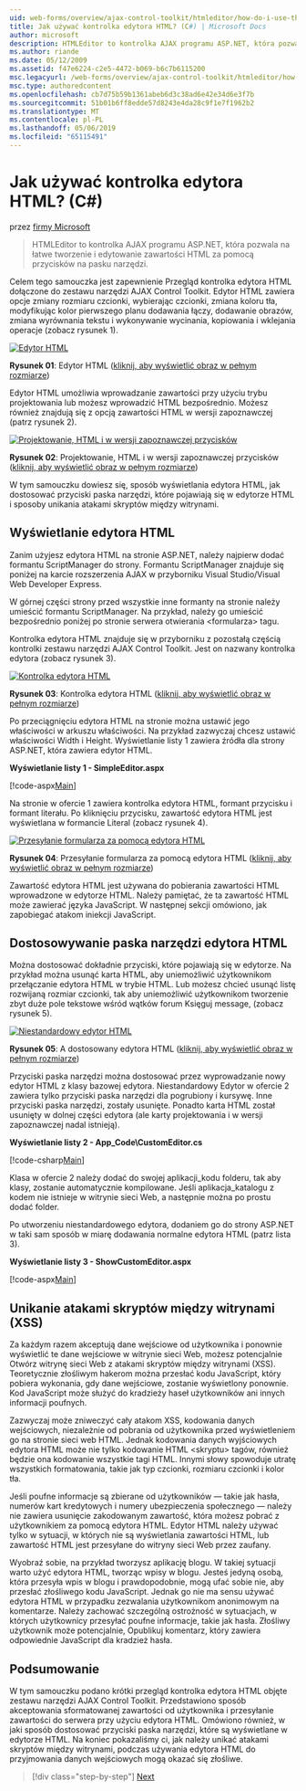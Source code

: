 ```yaml
---
uid: web-forms/overview/ajax-control-toolkit/htmleditor/how-do-i-use-the-html-editor-control-cs
title: Jak używać kontrolka edytora HTML? (C#) | Microsoft Docs
author: microsoft
description: HTMLEditor to kontrolka AJAX programu ASP.NET, która pozwala na łatwe tworzenie i edytowanie zawartości HTML za pomocą przycisków na pasku narzędzi.
ms.author: riande
ms.date: 05/12/2009
ms.assetid: f47e6224-c2e5-4472-b069-b6c7b6115200
msc.legacyurl: /web-forms/overview/ajax-control-toolkit/htmleditor/how-do-i-use-the-html-editor-control-cs
msc.type: authoredcontent
ms.openlocfilehash: cb7d75b59b1361abeb6d3c38ad6e42e34d6e3f7b
ms.sourcegitcommit: 51b01b6ff8edde57d8243e4da28c9f1e7f1962b2
ms.translationtype: MT
ms.contentlocale: pl-PL
ms.lasthandoff: 05/06/2019
ms.locfileid: "65115491"
---
```

# <a name="how-do-i-use-the-html-editor-control-c"></a>Jak używać kontrolka edytora HTML? (C#)

przez [firmy Microsoft](https://github.com/microsoft)

> HTMLEditor to kontrolka AJAX programu ASP.NET, która pozwala na łatwe tworzenie i edytowanie zawartości HTML za pomocą przycisków na pasku narzędzi.

Celem tego samouczka jest zapewnienie Przegląd kontrolka edytora HTML dołączone do zestawu narzędzi AJAX Control Toolkit. Edytor HTML zawiera opcje zmiany rozmiaru czcionki, wybierając czcionki, zmiana koloru tła, modyfikując kolor pierwszego planu dodawania łączy, dodawanie obrazów, zmiana wyrównania tekstu i wykonywanie wycinania, kopiowania i wklejania operacje (zobacz rysunek 1).

[![Edytor HTML](how-do-i-use-the-html-editor-control-cs/_static/image1.jpg)](how-do-i-use-the-html-editor-control-cs/_static/image1.png)

**Rysunek 01**: Edytor HTML ([kliknij, aby wyświetlić obraz w pełnym rozmiarze](how-do-i-use-the-html-editor-control-cs/_static/image2.png))

Edytor HTML umożliwia wprowadzanie zawartości przy użyciu trybu projektowania lub możesz wprowadzić HTML bezpośrednio. Możesz również znajdują się z opcją zawartości HTML w wersji zapoznawczej (patrz rysunek 2).

[![Projektowanie, HTML i w wersji zapoznawczej przycisków](how-do-i-use-the-html-editor-control-cs/_static/image2.jpg)](how-do-i-use-the-html-editor-control-cs/_static/image3.png)

**Rysunek 02**: Projektowanie, HTML i w wersji zapoznawczej przycisków ([kliknij, aby wyświetlić obraz w pełnym rozmiarze](how-do-i-use-the-html-editor-control-cs/_static/image4.png))

W tym samouczku dowiesz się, sposób wyświetlania edytora HTML, jak dostosować przyciski paska narzędzi, które pojawiają się w edytorze HTML i sposoby unikania atakami skryptów między witrynami.

## <a name="displaying-the-html-editor"></a>Wyświetlanie edytora HTML

Zanim użyjesz edytora HTML na stronie ASP.NET, należy najpierw dodać formantu ScriptManager do strony. Formantu ScriptManager znajduje się poniżej na karcie rozszerzenia AJAX w przyborniku Visual Studio/Visual Web Developer Express.

W górnej części strony przed wszystkie inne formanty na stronie należy umieścić formantu ScriptManager. Na przykład, należy go umieścić bezpośrednio poniżej po stronie serwera otwierania &lt;formularza&gt; tagu.

Kontrolka edytora HTML znajduje się w przyborniku z pozostałą częścią kontrolki zestawu narzędzi AJAX Control Toolkit. Jest on nazwany kontrolka edytora (zobacz rysunek 3).

[![Kontrolka edytora HTML](how-do-i-use-the-html-editor-control-cs/_static/image3.jpg)](how-do-i-use-the-html-editor-control-cs/_static/image5.png)

**Rysunek 03**: Kontrolka edytora HTML ([kliknij, aby wyświetlić obraz w pełnym rozmiarze](how-do-i-use-the-html-editor-control-cs/_static/image6.png))

Po przeciągnięciu edytora HTML na stronie można ustawić jego właściwości w arkuszu właściwości. Na przykład zazwyczaj chcesz ustawić właściwości Width i Height. Wyświetlanie listy 1 zawiera źródła dla strony ASP.NET, która zawiera edytor HTML.

**Wyświetlanie listy 1 - SimpleEditor.aspx**

[!code-aspx[Main](how-do-i-use-the-html-editor-control-cs/samples/sample1.aspx)]

Na stronie w ofercie 1 zawiera kontrolka edytora HTML, formant przycisku i formant literału. Po kliknięciu przycisku, zawartość edytora HTML jest wyświetlana w formancie Literal (zobacz rysunek 4).

[![Przesyłanie formularza za pomocą edytora HTML](how-do-i-use-the-html-editor-control-cs/_static/image4.jpg)](how-do-i-use-the-html-editor-control-cs/_static/image7.png)

**Rysunek 04**: Przesyłanie formularza za pomocą edytora HTML ([kliknij, aby wyświetlić obraz w pełnym rozmiarze](how-do-i-use-the-html-editor-control-cs/_static/image8.png))

Zawartość edytora HTML jest używana do pobierania zawartości HTML wprowadzone w edytorze HTML. Należy pamiętać, że ta zawartość HTML może zawierać języka JavaScript. W następnej sekcji omówiono, jak zapobiegać atakom iniekcji JavaScript.

## <a name="customizing-the-html-editor-toolbar"></a>Dostosowywanie paska narzędzi edytora HTML

Można dostosować dokładnie przyciski, które pojawiają się w edytorze. Na przykład można usunąć karta HTML, aby uniemożliwić użytkownikom przełączanie edytora HTML w trybie HTML. Lub możesz chcieć usunąć listę rozwijaną rozmiar czcionki, tak aby uniemożliwić użytkownikom tworzenie zbyt duże pole tekstowe wśród wątków forum Księguj message, (zobacz rysunek 5).

[![Niestandardowy edytor HTML](how-do-i-use-the-html-editor-control-cs/_static/image5.jpg)](how-do-i-use-the-html-editor-control-cs/_static/image9.png)

**Rysunek 05**: A dostosowany edytora HTML ([kliknij, aby wyświetlić obraz w pełnym rozmiarze](how-do-i-use-the-html-editor-control-cs/_static/image10.png))

Przyciski paska narzędzi można dostosować przez wyprowadzanie nowy edytor HTML z klasy bazowej edytora. Niestandardowy Edytor w ofercie 2 zawiera tylko przyciski paska narzędzi dla pogrubiony i kursywę. Inne przyciski paska narzędzi, zostały usunięte. Ponadto karta HTML został usunięty w dolnej części edytora (ale karty projektowania i w wersji zapoznawczej nadal istnieją).

**Wyświetlanie listy 2 - App\_Code\CustomEditor.cs**

[!code-csharp[Main](how-do-i-use-the-html-editor-control-cs/samples/sample2.cs)]

Klasa w ofercie 2 należy dodać do swojej aplikacji\_kodu folderu, tak aby klasy, zostanie automatycznie kompilowane. Jeśli aplikacja\_katalogu z kodem nie istnieje w witrynie sieci Web, a następnie można po prostu dodać folder.

Po utworzeniu niestandardowego edytora, dodaniem go do strony ASP.NET w taki sam sposób w miarę dodawania normalne edytora HTML (patrz lista 3).

**Wyświetlanie listy 3 - ShowCustomEditor.aspx**

[!code-aspx[Main](how-do-i-use-the-html-editor-control-cs/samples/sample3.aspx)]

## <a name="avoiding-cross-site-scripting-xss-attacks"></a>Unikanie atakami skryptów między witrynami (XSS)

Za każdym razem akceptują dane wejściowe od użytkownika i ponownie wyświetlić te dane wejściowe w witrynie sieci Web, możesz potencjalnie Otwórz witrynę sieci Web z atakami skryptów między witrynami (XSS). Teoretycznie złośliwym hakerom można przesłać kodu JavaScript, który pobiera wykonania, gdy dane wejściowe, zostanie wyświetlony ponownie. Kod JavaScript może służyć do kradzieży haseł użytkowników ani innych informacji poufnych.

Zazwyczaj może zniweczyć cały atakom XSS, kodowania danych wejściowych, niezależnie od pobrania od użytkownika przed wyświetleniem go na stronie sieci web HTML. Jednak kodowania danych wyjściowych edytora HTML może nie tylko kodowanie HTML &lt;skryptu&gt; tagów, również będzie ona kodowanie wszystkie tagi HTML. Innymi słowy spowoduje utratę wszystkich formatowania, takie jak typ czcionki, rozmiaru czcionki i kolor tła.

Jeśli poufne informacje są zbierane od użytkowników — takie jak hasła, numerów kart kredytowych i numery ubezpieczenia społecznego — należy nie zawiera usunięcie zakodowanym zawartość, która możesz pobrać z użytkownikiem za pomocą edytora HTML. Edytor HTML należy używać tylko w sytuacji, w których nie są wyświetlania zawartości HTML, lub zawartość HTML jest przesyłane do witryny sieci Web przez zaufany.

Wyobraź sobie, na przykład tworzysz aplikację blogu. W takiej sytuacji warto użyć edytora HTML, tworząc wpisy w blogu. Jesteś jedyną osobą, która przesyła wpis w blogu i prawdopodobnie, mogą ufać sobie nie, aby przesłać złośliwego kodu JavaScript. Jednak go nie ma sensu używać edytora HTML w przypadku zezwalania użytkownikom anonimowym na komentarze. Należy zachować szczególną ostrożność w sytuacjach, w których użytkownicy przesyłać poufne informacje, takie jak hasła. Złośliwy użytkownik może potencjalnie, Opublikuj komentarz, który zawiera odpowiednie JavaScript dla kradzież hasła.

## <a name="summary"></a>Podsumowanie

W tym samouczku podano krótki przegląd kontrolka edytora HTML objęte zestawu narzędzi AJAX Control Toolkit. Przedstawiono sposób akceptowania sformatowanej zawartości od użytkownika i przesyłanie zawartości do serwera przy użyciu edytora HTML. Omówiono również, w jaki sposób dostosować przyciski paska narzędzi, które są wyświetlane w edytorze HTML. Na koniec pokazaliśmy ci, jak należy unikać atakami skryptów między witrynami, podczas używania edytora HTML do przyjmowania danych wejściowych mogą okazać się złośliwe.

> [!div class="step-by-step"]
> [Next](how-do-i-use-the-html-editor-control-vb.md)
